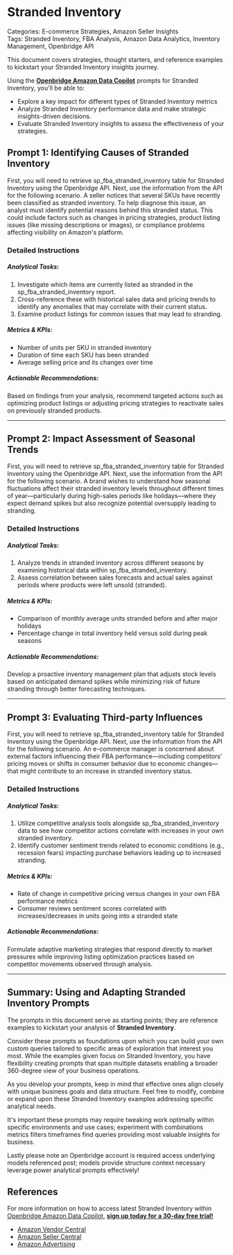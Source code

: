 # Stranded Inventory

Categories: E-commerce Strategies, Amazon Seller Insights  
Tags: Stranded Inventory, FBA Analysis, Amazon Data Analytics, Inventory Management, Openbridge API

This document covers strategies, thought starters, and reference examples to kickstart your Stranded Inventory insights journey.

Using the <a href="https://chatgpt.com/g/g-Sg4qP7r3v-openbridge-data-copilot" target="_blank"><strong>Openbridge Amazon Data Copilot</strong></a> prompts for Stranded Inventory, you'll be able to:

- Explore a key impact for different types of Stranded Inventory metrics
- Analyze Stranded Inventory performance data and make strategic insights-driven decisions.
- Evaluate Stranded Inventory insights to assess the effectiveness of your strategies.

## Prompt 1: Identifying Causes of Stranded Inventory 

First, you will need to retrieve sp_fba_stranded_inventory table for Stranded Inventory using the Openbridge API. Next, use the information from the API for the following scenario. A seller notices that several SKUs have recently been classified as stranded inventory. To help diagnose this issue, an analyst must identify potential reasons behind this stranded status. This could include factors such as changes in pricing strategies, product listing issues (like missing descriptions or images), or compliance problems affecting visibility on Amazon's platform.

### Detailed Instructions 
##### Analytical Tasks:
1. Investigate which items are currently listed as stranded in the sp_fba_stranded_inventory report.
2. Cross-reference these with historical sales data and pricing trends to identify any anomalies that may correlate with their current status.
3. Examine product listings for common issues that may lead to stranding.

##### Metrics & KPIs:
- Number of units per SKU in stranded inventory
- Duration of time each SKU has been stranded
- Average selling price and its changes over time

##### Actionable Recommendations:
Based on findings from your analysis, recommend targeted actions such as optimizing product listings or adjusting pricing strategies to reactivate sales on previously stranded products.

---

## Prompt 2: Impact Assessment of Seasonal Trends 

First, you will need to retrieve sp_fba_stranded_inventory table for Stranded Inventory using the Openbridge API. Next, use the information from the API for the following scenario. A brand wishes to understand how seasonal fluctuations affect their stranded inventory levels throughout different times of year—particularly during high-sales periods like holidays—where they expect demand spikes but also recognize potential oversupply leading to stranding.

### Detailed Instructions 
##### Analytical Tasks:
1. Analyze trends in stranded inventory across different seasons by examining historical data within sp_fba_stranded_inventory.
2. Assess correlation between sales forecasts and actual sales against periods where products were left unsold (stranded).

##### Metrics & KPIs:
- Comparison of monthly average units stranded before and after major holidays
- Percentage change in total inventory held versus sold during peak seasons

##### Actionable Recommendations:
Develop a proactive inventory management plan that adjusts stock levels based on anticipated demand spikes while minimizing risk of future stranding through better forecasting techniques.

---

## Prompt 3: Evaluating Third-party Influences 

First, you will need to retrieve sp_fba_stranded_inventory table for Stranded Inventory using the Openbridge API. Next, use the information from the API for the following scenario. An e-commerce manager is concerned about external factors influencing their FBA performance—including competitors’ pricing moves or shifts in consumer behavior due to economic changes—that might contribute to an increase in stranded inventory status.

### Detailed Instructions 
##### Analytical Tasks:
1. Utilize competitive analysis tools alongside sp_fba_stranded_inventory data to see how competitor actions correlate with increases in your own stranded inventory.
2. Identify customer sentiment trends related to economic conditions (e.g., recession fears) impacting purchase behaviors leading up to increased stranding.

##### Metrics & KPIs:
- Rate of change in competitive pricing versus changes in your own FBA performance metrics
- Consumer reviews sentiment scores correlated with increases/decreases in units going into a stranded state

##### Actionable Recommendations:
Formulate adaptive marketing strategies that respond directly to market pressures while improving listing optimization practices based on competitor movements observed through analysis.

---

## Summary: Using and Adapting Stranded Inventory Prompts  
The prompts in this document serve as starting points; they are reference examples to kickstart your analysis of **Stranded Inventory**.

Consider these prompts as foundations upon which you can build your own custom queries tailored to specific areas of exploration that interest you most. While the examples given focus on Stranded Inventory, you have flexibility creating prompts that span multiple datasets enabling a broader 360-degree view of your business operations.

As you develop your prompts, keep in mind that effective ones align closely with unique business goals and data structure. Feel free to modify, combine or expand upon these Stranded Inventory examples addressing specific analytical needs.

It's important these prompts may require tweaking work optimally within specific environments and use cases; experiment with combinations metrics filters timeframes find queries providing most valuable insights for business.

Lastly please note an Openbridge account is required access underlying models referenced post; models provide structure context necessary leverage power analytical prompts effectively!

## References  
For more information on how to access latest Stranded Inventory within <a href="https://chatgpt.com/g/g-Sg4qP7r3v-openbridge-data-copilot" target="_blank">Openbridge Amazon Data Copilot</a>, <a href="https://openbridge.com" target="_blank"><strong>sign up today for a 30-day free trial!</strong></a>

<ul>
<li> <a href="https://www.openbridge.com/amazon-vendor-central/" target="_blank">Amazon Vendor Central</a> </li>
<li> <a href="https://www.openbridge.com/amazon-selling-partner/" target="_blank">Amazon Seller Central</a> </li>
<li> <a href="https://www.openbridge.com/amazon-advertising/" target="_blank">Amazon Advertising</a> </li>
</ul>